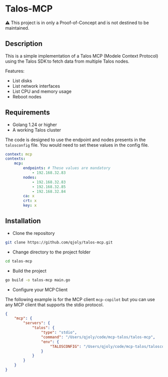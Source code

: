 # Talos-MCP

:warning: This project is in only a Proof-of-Concept and is not destined to be maintained.

## Description

This is a simple implementation of a Talos MCP (Modele Context Protocol) using the Talos SDK to fetch data from multiple Talos nodes.

Features: 
- List disks
- List network interfaces
- List CPU and memory usage
- Reboot nodes

## Requirements

- Golang 1.24 or higher
- A working Talos cluster

The code is designed to use the endpoint and nodes presents in the `talosconfig` file. You would need to set these values in the config file.

```yaml
context: mcp
contexts:
    mcp:
        endpoints: # These values are mandatory
            - 192.168.32.83
        nodes:
            - 192.168.32.83
            - 192.168.32.85
            - 192.168.32.84
        ca: x
        crt: x
        key: x
```

## Installation

- Clone the repository

```bash
git clone https://github.com/qjoly/talos-mcp.git
```

- Change directory to the project folder

```bash
cd talos-mcp
```

- Build the project

```bash
go build -o talos-mcp main.go
```

- Configure your MCP Client 

The following example is for the MCP client `mcp-copilot` but you can use any MCP client that supports the stdio protocol.

```json
{
    "mcp": {
        "servers": {
            "talos": {
                "type": "stdio",
                "command": "/Users/qjoly/code/mcp-talos/talos-mcp",
                "env": {
                    "TALOSCONFIG": "/Users/qjoly/code/mcp-talos/talosconfig",
                }
            }
        }
    }
}
```
